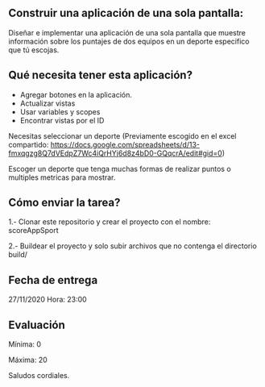 

## Construir una aplicación de una sola pantalla:


Diseñar e implementar una aplicación de una sola pantalla que muestre información sobre los puntajes de dos equipos en un deporte especifico que tú escojas.


## Qué necesita tener esta aplicación?

* Agregar botones en la aplicación.
* Actualizar vistas
* Usar variables y scopes
* Encontrar vistas por el ID

Necesitas seleccionar un deporte (Previamente escogido en el excel compartido: https://docs.google.com/spreadsheets/d/13-fmxqgzg8Q7dVEdpZ7Wc4iQrHYj6d8z4bD0-GQqcrA/edit#gid=0)

Escoger un deporte que tenga muchas formas de realizar puntos o multiples metricas para mostrar.


## Cómo enviar la tarea?

1.- Clonar este repositorio y crear el proyecto con el nombre: scoreAppSport

2.- Buildear el proyecto y solo subir archivos que no contenga el directorio build/


## Fecha de entrega

27/11/2020 Hora: 23:00

## Evaluación

Mínima: 0

Máxima: 20


Saludos cordiales.

